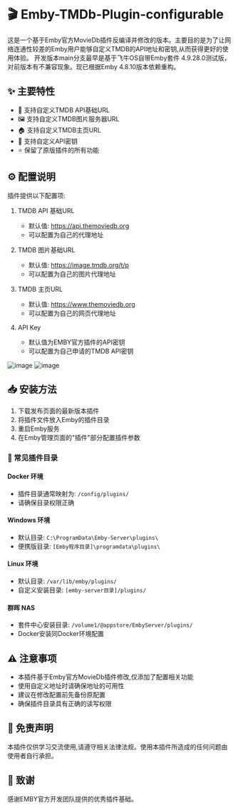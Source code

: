 # 🎬 Emby-TMDb-Plugin-configurable

这是一个基于Emby官方MovieDb插件反编译并修改的版本。主要目的是为了让网络连通性较差的Emby用户能够自定义TMDB的API地址和密钥,从而获得更好的使用体验。
开发版本main分支最早是基于飞牛OS自带Emby套件 4.9.28.0测试版，对前版本有不兼容现象。现已根据Emby 4.8.10版本依赖重构。

## ✨ 主要特性

- 🔧 支持自定义TMDB API基础URL
- 🖼️ 支持自定义TMDB图片服务器URL 
- 🏠 支持自定义TMDB主页URL
- 🔑 支持自定义API密钥
- ⭐ 保留了原版插件的所有功能

## ⚙️ 配置说明

插件提供以下配置项:

1. TMDB API 基础URL
   - 默认值: https://api.themoviedb.org
   - 可以配置为自己的代理地址

2. TMDB 图片基础URL  
   - 默认值: https://image.tmdb.org/t/p
   - 可以配置为自己的图片代理地址

3. TMDB 主页URL
   - 默认值: https://www.themoviedb.org
   - 可以配置为自己的网页代理地址

4. API Key
   - 默认值为EMBY官方插件的API密钥
   - 可以配置为自己申请的TMDB API密钥

![image](https://github.com/user-attachments/assets/d7d07179-430e-4527-9011-47c1099f41bf)
![image](https://github.com/user-attachments/assets/24c167ac-ee54-41c4-8a08-50786f41d8d0)

## 📥 安装方法

1. 下载发布页面的最新版本插件
2. 将插件文件放入Emby的插件目录
3. 重启Emby服务
4. 在Emby管理页面的"插件"部分配置插件参数

### 📂 常见插件目录

#### Docker 环境
- 插件目录通常映射为: `/config/plugins/`
- 请确保目录权限正确

#### Windows 环境
- 默认目录: `C:\ProgramData\Emby-Server\plugins\`
- 便携版目录: `[Emby程序目录]\programdata\plugins\`

#### Linux 环境
- 默认目录: `/var/lib/emby/plugins/`
- 自定义安装目录: `[emby-server目录]/plugins/`

#### 群晖 NAS
- 套件中心安装目录: `/volume1/@appstore/EmbyServer/plugins/`
- Docker安装同Docker环境配置

## ⚠️ 注意事项

- 本插件基于Emby官方MovieDb插件修改,仅添加了配置相关功能
- 使用自定义地址时请确保地址的可用性
- 建议在修改配置前先备份原配置
- 确保插件目录具有正确的读写权限

## 📢 免责声明

本插件仅供学习交流使用,请遵守相关法律法规。使用本插件所造成的任何问题由使用者自行承担。

## 🙏 致谢

感谢EMBY官方开发团队提供的优秀插件基础。

